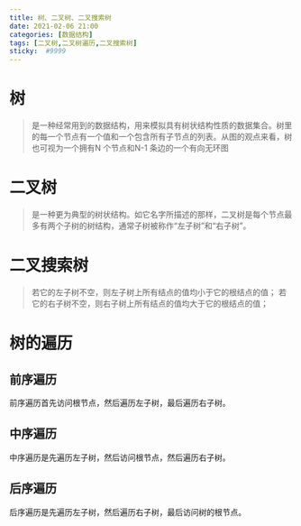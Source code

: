 ```yaml
---
title: 树、二叉树、二叉搜索树
date: 2021-02-06 21:00
categories: [数据结构]
tags: [二叉树,二叉树遍历,二叉搜索树]
sticky:  #9999
---
```


# 树
> 是一种经常用到的数据结构，用来模拟具有树状结构性质的数据集合。树里的每一个节点有一个值和一个包含所有子节点的列表。从图的观点来看，树也可视为一个拥有N 个节点和N-1 条边的一个有向无环图

# 二叉树
> 是一种更为典型的树状结构。如它名字所描述的那样，二叉树是每个节点最多有两个子树的树结构，通常子树被称作“左子树”和“右子树”。

# 二叉搜索树
> 若它的左子树不空，则左子树上所有结点的值均小于它的根结点的值； 若它的右子树不空，则右子树上所有结点的值均大于它的根结点的值； 

# 树的遍历
## 前序遍历
前序遍历首先访问根节点，然后遍历左子树，最后遍历右子树。
## 中序遍历
中序遍历是先遍历左子树，然后访问根节点，然后遍历右子树。
## 后序遍历
后序遍历是先遍历左子树，然后遍历右子树，最后访问树的根节点。